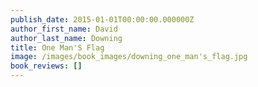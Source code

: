 ```yaml
---
publish_date: 2015-01-01T00:00:00.000000Z
author_first_name: David
author_last_name: Downing
title: One Man'S Flag
image: /images/book_images/downing_one_man's_flag.jpg
book_reviews: []
---
```

